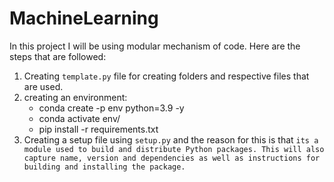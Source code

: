 # MachineLearning

In this project I will be using modular mechanism of code. Here are the steps that are followed:

1. Creating `template.py` file for creating folders and respective files that are used.
2. creating an environment:
    * conda create -p env python=3.9 -y
    * conda activate env/
    * pip install -r requirements.txt
3. Creating a setup file using `setup.py` and the reason for this is that `its a module used to build and distribute Python packages. This will also capture name, version and dependencies as well as instructions for building and installing the package.`